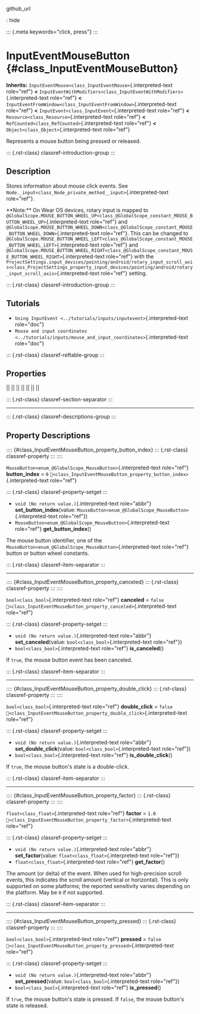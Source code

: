 github_url

:   hide

::: {.meta keywords="click, press"}
:::

# InputEventMouseButton {#class_InputEventMouseButton}

**Inherits:** `InputEventMouse<class_InputEventMouse>`{.interpreted-text
role="ref"} **\<**
`InputEventWithModifiers<class_InputEventWithModifiers>`{.interpreted-text
role="ref"} **\<**
`InputEventFromWindow<class_InputEventFromWindow>`{.interpreted-text
role="ref"} **\<** `InputEvent<class_InputEvent>`{.interpreted-text
role="ref"} **\<** `Resource<class_Resource>`{.interpreted-text
role="ref"} **\<** `RefCounted<class_RefCounted>`{.interpreted-text
role="ref"} **\<** `Object<class_Object>`{.interpreted-text role="ref"}

Represents a mouse button being pressed or released.

::: {.rst-class}
classref-introduction-group
:::

## Description

Stores information about mouse click events. See
`Node._input<class_Node_private_method__input>`{.interpreted-text
role="ref"}.

\*\*Note:\*\* On Wear OS devices, rotary input is mapped to
`@GlobalScope.MOUSE_BUTTON_WHEEL_UP<class_@GlobalScope_constant_MOUSE_BUTTON_WHEEL_UP>`{.interpreted-text
role="ref"} and
`@GlobalScope.MOUSE_BUTTON_WHEEL_DOWN<class_@GlobalScope_constant_MOUSE_BUTTON_WHEEL_DOWN>`{.interpreted-text
role="ref"}. This can be changed to
`@GlobalScope.MOUSE_BUTTON_WHEEL_LEFT<class_@GlobalScope_constant_MOUSE_BUTTON_WHEEL_LEFT>`{.interpreted-text
role="ref"} and
`@GlobalScope.MOUSE_BUTTON_WHEEL_RIGHT<class_@GlobalScope_constant_MOUSE_BUTTON_WHEEL_RIGHT>`{.interpreted-text
role="ref"} with the
`ProjectSettings.input_devices/pointing/android/rotary_input_scroll_axis<class_ProjectSettings_property_input_devices/pointing/android/rotary_input_scroll_axis>`{.interpreted-text
role="ref"} setting.

::: {.rst-class}
classref-introduction-group
:::

## Tutorials

- `Using InputEvent <../tutorials/inputs/inputevent>`{.interpreted-text
  role="doc"}
- `Mouse and input coordinates <../tutorials/inputs/mouse_and_input_coordinates>`{.interpreted-text
  role="doc"}

::: {.rst-class}
classref-reftable-group
:::

## Properties

||
||
||
||
||
||
||

::: {.rst-class}
classref-section-separator
:::

------------------------------------------------------------------------

::: {.rst-class}
classref-descriptions-group
:::

## Property Descriptions

:::: {#class_InputEventMouseButton_property_button_index}
::: {.rst-class}
classref-property
:::
::::

`MouseButton<enum_@GlobalScope_MouseButton>`{.interpreted-text
role="ref"} **button_index** = `0`
`🔗<class_InputEventMouseButton_property_button_index>`{.interpreted-text
role="ref"}

::: {.rst-class}
classref-property-setget
:::

- `void (No return value.)`{.interpreted-text role="abbr"}
  **set_button_index**(value:
  `MouseButton<enum_@GlobalScope_MouseButton>`{.interpreted-text
  role="ref"})
- `MouseButton<enum_@GlobalScope_MouseButton>`{.interpreted-text
  role="ref"} **get_button_index**()

The mouse button identifier, one of the
`MouseButton<enum_@GlobalScope_MouseButton>`{.interpreted-text
role="ref"} button or button wheel constants.

::: {.rst-class}
classref-item-separator
:::

------------------------------------------------------------------------

:::: {#class_InputEventMouseButton_property_canceled}
::: {.rst-class}
classref-property
:::
::::

`bool<class_bool>`{.interpreted-text role="ref"} **canceled** = `false`
`🔗<class_InputEventMouseButton_property_canceled>`{.interpreted-text
role="ref"}

::: {.rst-class}
classref-property-setget
:::

- `void (No return value.)`{.interpreted-text role="abbr"}
  **set_canceled**(value: `bool<class_bool>`{.interpreted-text
  role="ref"})
- `bool<class_bool>`{.interpreted-text role="ref"} **is_canceled**()

If `true`, the mouse button event has been canceled.

::: {.rst-class}
classref-item-separator
:::

------------------------------------------------------------------------

:::: {#class_InputEventMouseButton_property_double_click}
::: {.rst-class}
classref-property
:::
::::

`bool<class_bool>`{.interpreted-text role="ref"} **double_click** =
`false`
`🔗<class_InputEventMouseButton_property_double_click>`{.interpreted-text
role="ref"}

::: {.rst-class}
classref-property-setget
:::

- `void (No return value.)`{.interpreted-text role="abbr"}
  **set_double_click**(value: `bool<class_bool>`{.interpreted-text
  role="ref"})
- `bool<class_bool>`{.interpreted-text role="ref"} **is_double_click**()

If `true`, the mouse button\'s state is a double-click.

::: {.rst-class}
classref-item-separator
:::

------------------------------------------------------------------------

:::: {#class_InputEventMouseButton_property_factor}
::: {.rst-class}
classref-property
:::
::::

`float<class_float>`{.interpreted-text role="ref"} **factor** = `1.0`
`🔗<class_InputEventMouseButton_property_factor>`{.interpreted-text
role="ref"}

::: {.rst-class}
classref-property-setget
:::

- `void (No return value.)`{.interpreted-text role="abbr"}
  **set_factor**(value: `float<class_float>`{.interpreted-text
  role="ref"})
- `float<class_float>`{.interpreted-text role="ref"} **get_factor**()

The amount (or delta) of the event. When used for high-precision scroll
events, this indicates the scroll amount (vertical or horizontal). This
is only supported on some platforms; the reported sensitivity varies
depending on the platform. May be `0` if not supported.

::: {.rst-class}
classref-item-separator
:::

------------------------------------------------------------------------

:::: {#class_InputEventMouseButton_property_pressed}
::: {.rst-class}
classref-property
:::
::::

`bool<class_bool>`{.interpreted-text role="ref"} **pressed** = `false`
`🔗<class_InputEventMouseButton_property_pressed>`{.interpreted-text
role="ref"}

::: {.rst-class}
classref-property-setget
:::

- `void (No return value.)`{.interpreted-text role="abbr"}
  **set_pressed**(value: `bool<class_bool>`{.interpreted-text
  role="ref"})
- `bool<class_bool>`{.interpreted-text role="ref"} **is_pressed**()

If `true`, the mouse button\'s state is pressed. If `false`, the mouse
button\'s state is released.
